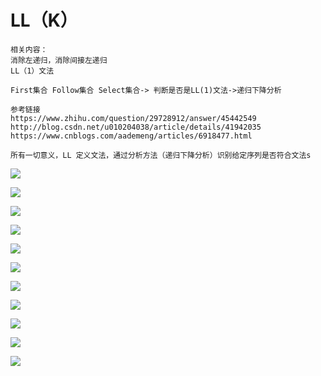 # LL（K）

```
相关内容：
消除左递归，消除间接左递归
LL（1）文法

First集合 Follow集合 Select集合-> 判断是否是LL(1)文法->递归下降分析

参考链接
https://www.zhihu.com/question/29728912/answer/45442549
http://blog.csdn.net/u010204038/article/details/41942035
https://www.cnblogs.com/aademeng/articles/6918477.html

所有一切意义，LL 定义文法，通过分析方法（递归下降分析）识别给定序列是否符合文法s
```



![](/assets/tree/如何判断一个文法是LL%28k%29文法/幻灯片1.jpg)

![](/assets/tree/如何判断一个文法是LL%28k%29文法/幻灯片2.jpg)

![](/assets/tree/如何判断一个文法是LL%28k%29文法/幻灯片3.jpg)

![](/assets/tree/如何判断一个文法是LL%28k%29文法/幻灯片4.jpg)

![](/assets/tree/如何判断一个文法是LL%28k%29文法/幻灯片5.jpg)

![](/assets/tree/如何判断一个文法是LL%28k%29文法/幻灯片6.jpg)

![](/assets/tree/如何判断一个文法是LL%28k%29文法/幻灯片7.jpg)

![](/assets/tree/如何判断一个文法是LL%28k%29文法/幻灯片8.jpg)

![](/assets/tree/如何判断一个文法是LL%28k%29文法/幻灯片9.jpg)

![](/assets/tree/如何判断一个文法是LL%28k%29文法/幻灯片10.jpg)

![](/assets/tree/如何判断一个文法是LL%28k%29文法/幻灯片11.jpg)

